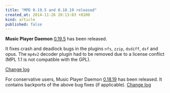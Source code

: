 ```yaml
---
title: "MPD 0.19.5 and 0.18.19 released"
created_at: 2014-11-26 20:13:03 +0100
kind: article
published: false
---
```


**Music Player Daemon** [0.19.5](/download/mpd/0.19/mpd-0.19.5.tar.xz)
has been released.

It fixes crash and deadlock bugs in the plugins `nfs`, `zzip`,
`dsdiff`, `dsf` and opus.  The `mp4v2` decoder plugin had to be
removed due to a license conflict (MPL 1.1 is not compatible with the
GPL).

[Change log](https://raw.githubusercontent.com/MusicPlayerDaemon/MPD/v0.19.5/NEWS)

For conservative users, Music Player Daemon
[0.18.19](/download/mpd/0.18/mpd-0.18.19.tar.xz) has been released.
It contains backports of the above bug fixes (if applicable).
[Change log](https://raw.githubusercontent.com/MusicPlayerDaemon/MPD/v0.18.19/NEWS)
